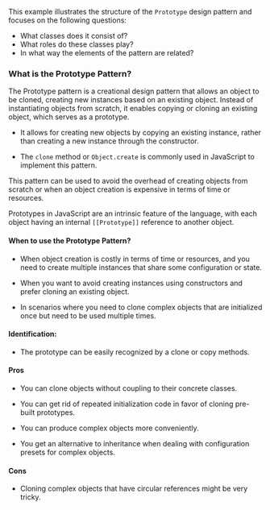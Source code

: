 This example illustrates the structure of the `Prototype` design pattern and focuses on the following questions:

* What classes does it consist of?
* What roles do these classes play?
* In what way the elements of the pattern are related?

### What is the Prototype Pattern?

The Prototype pattern is a creational design pattern that allows an object to be cloned, creating new instances based on an existing object. Instead of instantiating objects from scratch, it enables copying or cloning an existing object, which serves as a prototype. 

* It allows for creating new objects by copying an existing instance, rather than creating a new instance through the constructor.

* The `clone` method or `Object.create` is commonly used in JavaScript to implement this pattern.

This pattern can be used to avoid the overhead of creating objects from scratch or when an object creation is expensive in terms of time or resources.

Prototypes in JavaScript are an intrinsic feature of the language, with each object having an internal `[[Prototype]]` reference to another object.

#### When to use the Prototype Pattern?

* When object creation is costly in terms of time or resources, and you need to create multiple instances that share some configuration or state.

* When you want to avoid creating instances using constructors and prefer cloning an existing object.

* In scenarios where you need to clone complex objects that are initialized once but need to be used multiple times.

#### Identification: 

* The prototype can be easily recognized by a clone or copy methods. 


#### Pros
* You can clone objects without coupling to their concrete classes.

* You can get rid of repeated initialization code in favor of cloning pre-built prototypes.

* You can produce complex objects more conveniently.

* You get an alternative to inheritance when dealing with configuration presets for complex objects.

#### Cons

* Cloning complex objects that have circular references might be very tricky.